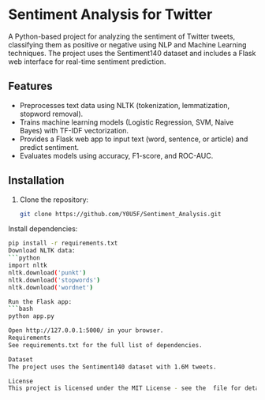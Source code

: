 # Sentiment Analysis for Twitter

A Python-based project for analyzing the sentiment of Twitter tweets, classifying them as positive or negative using NLP and Machine Learning techniques. The project uses the Sentiment140 dataset and includes a Flask web interface for real-time sentiment prediction.

## Features
- Preprocesses text data using NLTK (tokenization, lemmatization, stopword removal).
- Trains machine learning models (Logistic Regression, SVM, Naive Bayes) with TF-IDF vectorization.
- Provides a Flask web app to input text (word, sentence, or article) and predict sentiment.
- Evaluates models using accuracy, F1-score, and ROC-AUC.

## Installation
1. Clone the repository:
   ```bash
   git clone https://github.com/Y0U5F/Sentiment_Analysis.git
Install dependencies:
   ```bash
   pip install -r requirements.txt
Download NLTK data:
   ```python
   import nltk
   nltk.download('punkt')
   nltk.download('stopwords')
   nltk.download('wordnet')

Run the Flask app:
   ```bash
   python app.py

Open http://127.0.0.1:5000/ in your browser.
Requirements
See requirements.txt for the full list of dependencies.

Dataset
The project uses the Sentiment140 dataset with 1.6M tweets.

License
This project is licensed under the MIT License - see the  file for details.
